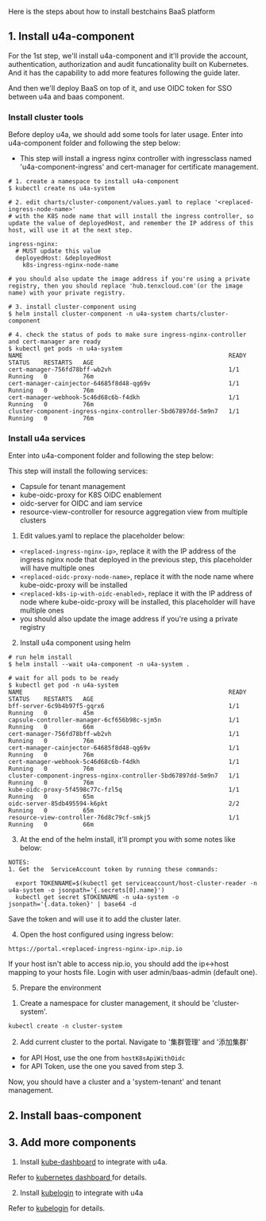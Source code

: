 Here is the steps about how to install bestchains BaaS platform

## 1. Install u4a-component
For the 1st step, we'll install u4a-component and it'll provide the account, authentication, authorization and audit funcationality built on Kubernetes. And it has the capability to add more features following the guide later.

And then we'll deploy BaaS on top of it, and use OIDC token for SSO between u4a and baas component.

### Install cluster tools
Before deploy u4a, we should add some tools for later usage. Enter into u4a-component folder and following the step below:

* This step will install a ingress nginx controller with ingressclass named 'u4a-component-ingress' and cert-manager for certificate management.

```
# 1. create a namespace to install u4a-component
$ kubectl create ns u4a-system

# 2. edit charts/cluster-component/values.yaml to replace '<replaced-ingress-node-name>'
# with the K8S node name that will install the ingress controller, so update the value of deployedHost, and remember the IP address of this host, will use it at the next step.

ingress-nginx:
  # MUST update this value
  deployedHost: &deployedHost
    k8s-ingress-nginx-node-name

# you should also update the image address if you're using a private registry, then you should replace 'hub.tenxcloud.com'(or the image name) with your private registry.

# 3. install cluster-component using 
$ helm install cluster-component -n u4a-system charts/cluster-component

# 4. check the status of pods to make sure ingress-nginx-controller and cert-manager are ready
$ kubectl get pods -n u4a-system
NAME                                                          READY   STATUS    RESTARTS   AGE
cert-manager-756fd78bff-wb2vh                                 1/1     Running   0          76m
cert-manager-cainjector-64685f8d48-qg69v                      1/1     Running   0          76m
cert-manager-webhook-5c46d68c6b-f4dkh                         1/1     Running   0          76m
cluster-component-ingress-nginx-controller-5bd67897dd-5m9n7   1/1     Running   0          76m
```
### Install u4a services
Enter into u4a-component folder and following the step below:

This step will install the following services:
* Capsule for tenant management
* kube-oidc-proxy for K8S OIDC enablement
* oidc-server for OIDC and iam service
* resource-view-controller for resource aggregation view from multiple clusters

1. Edit values.yaml to replace the placeholder below:
* `<replaced-ingress-nginx-ip>`, replace it with the IP address of the ingress nginx node that deployed in the previous step, this placeholder will have multiple ones
* `<replaced-oidc-proxy-node-name>`, replace it with the node name where kube-oidc-proxy will be installed
* `<replaced-k8s-ip-with-oidc-enabled>`, replace it with the IP address of node where kube-oidc-proxy will be installed, this placeholder will have multiple ones
* you should also update the image address if you're using a private registry

2. Install u4a component using helm
```
# run helm install
$ helm install --wait u4a-component -n u4a-system .

# wait for all pods to be ready
$ kubectl get pod -n u4a-system
NAME                                                          READY   STATUS    RESTARTS   AGE
bff-server-6c9b4b97f5-gqrx6                                   1/1     Running   0          45m
capsule-controller-manager-6cf656b98c-sjm5n                   1/1     Running   0          66m
cert-manager-756fd78bff-wb2vh                                 1/1     Running   0          76m
cert-manager-cainjector-64685f8d48-qg69v                      1/1     Running   0          76m
cert-manager-webhook-5c46d68c6b-f4dkh                         1/1     Running   0          76m
cluster-component-ingress-nginx-controller-5bd67897dd-5m9n7   1/1     Running   0          76m
kube-oidc-proxy-5f4598c77c-fzl5q                              1/1     Running   0          65m
oidc-server-85db495594-k6pkt                                  2/2     Running   0          65m
resource-view-controller-76d8c79cf-smkj5                      1/1     Running   0          66m
```
3. At the end of the helm install, it'll prompt you with some notes like below:
```
NOTES:
1. Get the  ServiceAccount token by running these commands:

  export TOKENNAME=$(kubectl get serviceaccount/host-cluster-reader -n u4a-system -o jsonpath='{.secrets[0].name}')
  kubectl get secret $TOKENNAME -n u4a-system -o jsonpath='{.data.token}' | base64 -d
```
Save the token and will use it to add the cluster later.

4. Open the host configured using ingress below:

`https://portal.<replaced-ingress-nginx-ip>.nip.io`

If your host isn't able to access nip.io, you should add the ip<->host mapping to your hosts file. Login with user admin/baas-admin (default one).

5. Prepare the environment
1) Create a namespace for cluster management, it should be 'cluster-system'.
```
kubectl create -n cluster-system
```

2) Add current cluster to the portal. Navigate to '集群管理' and '添加集群'
* for API Host, use the one from `hostK8sApiWithOidc`
* for API Token, use the one you saved from step 3.

Now, you should have a cluster and a 'system-tenant' and tenant management.

## 2. Install baas-component


## 3. Add more components
1. Install [kube-dashboard](./kube-dashboard/README.md) to integrate with u4a.

Refer to [kubernetes dashboard ](https://github.com/kubernetes/dashboard) for details.

2. Install [kubelogin](./kubelogin/README.md) to integrate with u4a

Refer to [kubelogin](https://github.com/int128/kubelogin) for details.
